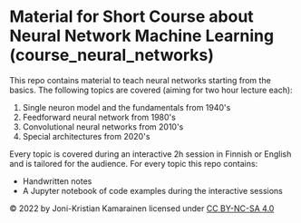 # Material for Short Course about Neural Network Machine Learning (course_neural_networks)
This repo contains material to teach neural networks starting from the basics. The following topics are covered (aiming for two hour lecture each):

 1. Single neuron model and the fundamentals from 1940's
 2. Feedforward neural network from 1980's
 3. Convolutional neural networks from 2010's
 4. Special architectures from 2020's

Every topic is covered during an interactive 2h session in Finnish or English and is tailored for the audience. For every topic this repo contains:

 * Handwritten notes
 * A Jupyter notebook of code examples during the interactive sessions
 
 &copy; 2022 by Joni-Kristian Kamarainen licensed under [CC BY-NC-SA 4.0](https://creativecommons.org/licenses/by-nc-sa/4.0/)
